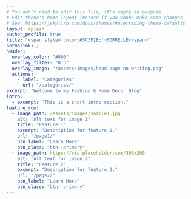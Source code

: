 ```yaml
---
# You don't need to edit this file, it's empty on purpose.
# Edit theme's home layout instead if you wanna make some changes
# See: https://jekyllrb.com/docs/themes/#overriding-theme-defaults
layout: splash
author_profile: true
title: "<span style='color:#5C3F2E;'>SORRELLE</span>"
permalink: /
header:
  overlay_color: "#000"
  overlay_filter: "0.3"
  overlay_image: "/assets/images/head page no writing.png"
  actions:
    - label: "Categories"
      url: "/categories/"
excerpt: "Welcome to my Fashion & Home Decor Blog"
intro:
  - excerpt: "This is a short intro section."
feature_row:
  - image_path: /assets/images/sample1.jpg
    alt: "Alt text for image 1"
    title: "Feature 1"
    excerpt: "Description for feature 1."
    url: "/page1/"
    btn_label: "Learn More"
    btn_class: "btn--primary"
  - image_path: https://via.placeholder.com/300x200
    alt: "Alt text for image 2"
    title: "Feature 2"
    excerpt: "Description for feature 2."
    url: "/page2/"
    btn_label: "Learn More"
    btn_class: "btn--primary"
---
```

